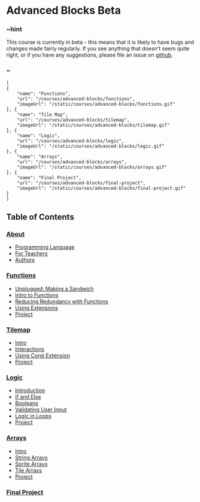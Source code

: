 # Advanced Blocks Beta

### ~hint

This course is currently in beta - this means that it is likely to have bugs and changes made fairly regularly. If you see anything that doesn't seem quite right, or if you have any suggestions, please file an issue on [github](https://github.com/microsoft/pxt-arcade).

### ~

```codecard
[
{
    "name": "Functions",
    "url": "/courses/advanced-blocks/functions",
    "imageUrl": "/static/courses/advanced-blocks/functions.gif"
}, {
    "name": "Tile Map",
    "url": "/courses/advanced-blocks/tilemap",
    "imageUrl": "/static/courses/advanced-blocks/tilemap.gif"
}, {
    "name": "Logic",
    "url": "/courses/advanced-blocks/logic",
    "imageUrl": "/static/courses/advanced-blocks/logic.gif"
}, {
    "name": "Arrays",
    "url": "/courses/advanced-blocks/arrays",
    "imageUrl": "/static/courses/advanced-blocks/arrays.gif"
}, {
    "name": "Final Project",
    "url": "/courses/advanced-blocks/final-project",
    "imageUrl": "/static/courses/advanced-blocks/final-project.gif"
}
]
```

## Table of Contents

### [About](/courses/csintro/about)

* [Programming Language](/courses/csintro/about/script)
* [For Teachers](/courses/csintro/about/teachers)
* [Authors](/courses/csintro/about/authors)

### [Functions](/courses/advanced-blocks/functions)

* [Unplugged: Making a Sandwich](/courses/advanced-blocks/functions/unplugged)
* [Intro to Functions](/courses/advanced-blocks/functions/intro)
* [Reducing Redundancy with Functions](/courses/advanced-blocks/functions/redundancy)
* [Using Extensions](/courses/advanced-blocks/functions/extensions)
* [Project](/courses/advanced-blocks/functions/project)

### [Tilemap](/courses/advanced-blocks/tilemap)

* [Intro](/courses/advanced-blocks/tilemap/intro)
* [Interactions](/courses/advanced-blocks/tilemap/interactions)
* [Using Corgi Extension](/courses/advanced-blocks/tilemap/extensions)
* [Project](/courses/advanced-blocks/tilemap/project)

### [Logic](/courses/advanced-blocks/logic)

* [Introduction](/courses/advanced-blocks/logic/intro)
* [If and Else](/courses/advanced-blocks/logic/if-else)
* [Booleans](/courses/advanced-blocks/logic/booleans)
* [Validating User Input](/courses/advanced-blocks/logic/user-input)
* [Logic in Loops](/courses/advanced-blocks/logic/while)
* [Project](/courses/advanced-blocks/logic/project)

### [Arrays](/courses/advanced-blocks/arrays)

* [Intro](/courses/advanced-blocks/arrays/intro)
* [String Arrays](/courses/advanced-blocks/arrays/string)
* [Sprite Arrays](/courses/advanced-blocks/arrays/sprites)
* [Tile Arrays](/courses/advanced-blocks/arrays/tilemap)
* [Project](/courses/advanced-blocks/arrays/project)

### [Final Project](/courses/advanced-blocks/final-project)